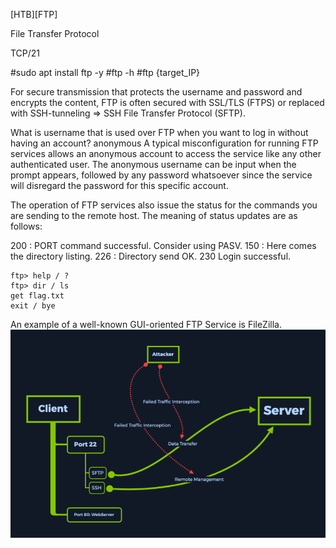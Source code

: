 [HTB][FTP]


File Transfer Protocol

TCP/21

#sudo apt install ftp -y
#ftp -h
#ftp {target_IP}

For secure transmission that protects the username and password and encrypts the content, 
FTP is often secured with SSL/TLS (FTPS) or replaced with SSH-tunneling => SSH File Transfer Protocol (SFTP).

What is username that is used over FTP when you want to log in without having an account? anonymous
A typical misconfiguration for running FTP services allows an anonymous account to access the service like
any other authenticated user. The anonymous username can be input when the prompt appears, followed
by any password whatsoever since the service will disregard the password for this specific account.


The operation of FTP services also issue the status for the commands you
are sending to the remote host. The meaning of status updates are as follows:

200 : PORT command successful. Consider using PASV.
150 : Here comes the directory listing.
226 : Directory send OK.
230 Login successful.

```
ftp> help / ?
ftp> dir / ls
get flag.txt
exit / bye
```

An example of a well-known GUI-oriented FTP Service is FileZilla.
<img src="Screenshot from 2022-10-17 09-20-36.png">
